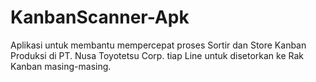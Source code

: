 # KanbanScanner-Apk
Aplikasi untuk membantu mempercepat proses Sortir dan Store Kanban Produksi di PT. Nusa Toyotetsu Corp. tiap Line untuk disetorkan ke Rak Kanban masing-masing.
